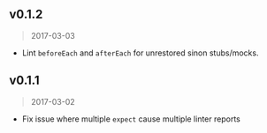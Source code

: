 ## v0.1.2
> 2017-03-03

* Lint `beforeEach` and `afterEach` for unrestored sinon stubs/mocks.

## v0.1.1
> 2017-03-02

* Fix issue where multiple `expect` cause multiple linter reports
